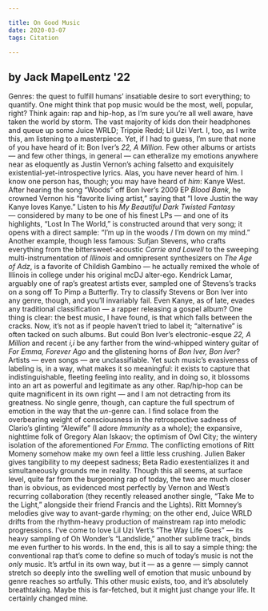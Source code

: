 ```yaml
---

title: On Good Music
date: 2020-03-07
tags: Citation

---
```


## by Jack MapelLentz '22

Genres: the quest to fulfill humans’ insatiable desire to sort everything; to quantify. One might think that pop music would be the most, well, popular, right? Think again: rap and hip-hop, as I’m sure you’re all well aware, have taken the world by storm. The vast majority of kids don their headphones and queue up some Juice WRLD; Trippie Redd; Lil Uzi Vert. I, too, as I write this, am listening to a masterpiece. Yet, if I had to guess, I’m sure that none of you have heard of it: Bon Iver’s *22, A Million*. Few other albums or artists — and few other things, in general — can etheralize my emotions anywhere near as eloquently as Justin Vernon’s aching falsetto and exquisitely existential-yet-introspective lyrics. Alas, you have never heard of him. I know one person has, though; you may have heard of *him*: Kanye West. After hearing the song “Woods” off Bon Iver’s 2009 EP *Blood Bank,* he crowned Vernon his “favorite living artist,” saying that “I love Justin the way Kanye loves Kanye.” Listen to his *My Beautiful Dark Twisted Fantasy* — considered by many to be one of his finest LPs — and one of its highlights, “Lost In The World,” is constructed around that very song; it opens with a direct sample: “I’m up in the woods / I’m down on my mind.” Another example, though less famous: Sufjan Stevens, who crafts everything from the bittersweet-acoustic *Carrie and Lowell* to the sweeping multi-instrumentation of *Illinois* and omnipresent synthesizers on *The Age of Adz*, is a favorite of Childish Gambino — he actually remixed the whole of Illinois in college under his original mcDJ alter-ego. Kendrick Lamar, arguably one of rap’s greatest artists ever, sampled one of Stevens’s tracks on a song off To Pimp a Butterfly. Try to classify Stevens or Bon Iver into any genre, though, and you’ll invariably fail. Even Kanye, as of late, evades any traditional classification — a rapper releasing a gospel album? One thing is clear: the best music, I have found, is that which falls between the cracks. Now, it’s not as if people haven’t tried to label it; “alternative” is often tacked on such albums. But could Bon Iver’s electronic-esque *22, A Million* and recent *i,i* be any farther from the wind-whipped wintery guitar of *For Emma, Forever Ago* and the glistening horns of *Bon Iver, Bon Iver*? Artists — even songs — are unclassifiable. Yet such music’s evasiveness of labeling is, in a way, what makes it so meaningful: it exists to capture that indistinguishable, fleeting feeling into reality, and in doing so, it blossoms into an art as powerful and legitimate as any other. Rap/hip-hop can be quite magnificent in its own right — and I am not detracting from its greatness. No single genre, though, can capture the full spectrum of emotion in the way that the *un*-genre can. I find solace from the overbearing weight of consciousness in the retrospective sadness of Clario’s glinting “Alewife” (I adore *Immunity* as a whole); the expansive, nighttime folk of Gregory Alan Iskaov; the optimism of Owl City; the wintery isolation of the aforementioned *For Emma*. The conflicting emotions of Ritt Momeny somehow make my own feel a little less crushing. Julien Baker gives tangibility to my deepest sadness; Beta Radio exestentializes it and simultaneously grounds me in reality. Though this all seems, at surface level, quite far from the burgeoning rap of today, the two are much closer than is obvious, as evidenced most perfectly by Vernon and West’s recurring collaboration (they recently released another single, “Take Me to the Light,” alongside their friend Francis and the Lights). Ritt Momney’s melodies give way to avant-garde rhyming; on the other end, Juice WRLD drifts from the rhythm-heavy production of mainstream rap into melodic progressions. I’ve come to love Lil Uzi Vert’s “The Way Life Goes” — its heavy sampling of Oh Wonder’s “Landslide,” another sublime track, binds me even further to his words. In the end, this is all to say a simple thing: the conventional rap that’s come to define so much of today’s music is not the *only* music. It’s artful in its own way, but it — as a genre — simply cannot stretch so deeply into the swelling well of emotion that music unbound by genre reaches so artfully. This other music exists, too, and it’s absolutely breathtaking. Maybe this is far-fetched, but it might just change your life. It certainly changed mine.
